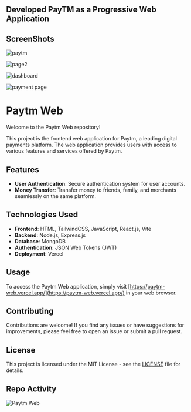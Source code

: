 ## Developed PayTM as a Progressive Web Application
## ScreenShots
![paytm](https://github.com/aakashsharma003/PaytmWeb/assets/122847899/c611e6ce-584e-4941-a7f7-d64c987163e4)

![page2](https://github.com/aakashsharma003/PaytmWeb/assets/122847899/35b89114-92a0-4693-a3af-68bfe5218d50)

![dashboard](https://github.com/aakashsharma003/PaytmWeb/assets/122847899/221ea5c3-a901-43bb-8e46-982dee0dadf3)

![payment page](https://github.com/aakashsharma003/PaytmWeb/assets/122847899/32d0fb44-ad04-4003-b37a-0b0bec6ad71e)

# Paytm Web

Welcome to the Paytm Web repository!

This project is the frontend web application for Paytm, a leading digital payments platform. The web application provides users with access to various features and services offered by Paytm.

## Features

- **User Authentication**: Secure authentication system for user accounts.
- **Money Transfer**: Transfer money to friends, family, and merchants seamlessly on the same platform.

## Technologies Used

- **Frontend**: HTML, TailwindCSS, JavaScript, React.js, Vite
- **Backend**: Node.js, Express.js
- **Database**: MongoDB
- **Authentication**: JSON Web Tokens (JWT)
- **Deployment**: Vercel

## Usage

To access the Paytm Web application, simply visit [https://paytm-web.vercel.app/](https://paytm-web.vercel.app/) in your web browser.

## Contributing

Contributions are welcome! If you find any issues or have suggestions for improvements, please feel free to open an issue or submit a pull request.

## License

This project is licensed under the MIT License - see the [LICENSE](LICENSE) file for details.

## Repo Activity
![Paytm Web](https://repobeats.axiom.co/api/embed/d0622d18f0abb54ad7cef2a9752fa1be3694b893.svg "Repobeats analytics image")


